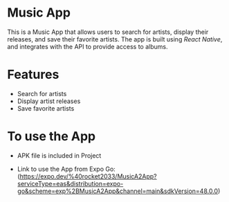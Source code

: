 # Music App

This is a Music App that allows users to search for artists, display their releases, and save their favorite artists. 
The app is built using *React Native*, and integrates with the API to provide access to albums.

# Features

* Search for artists
* Display artist releases
* Save favorite artists

# To use the App

* APK file is included in Project

* Link to use the App from Expo Go:
(https://expo.dev/%40rocket2033/MusicA2App?serviceType=eas&distribution=expo-go&scheme=exp%2BMusicA2App&channel=main&sdkVersion=48.0.0)
